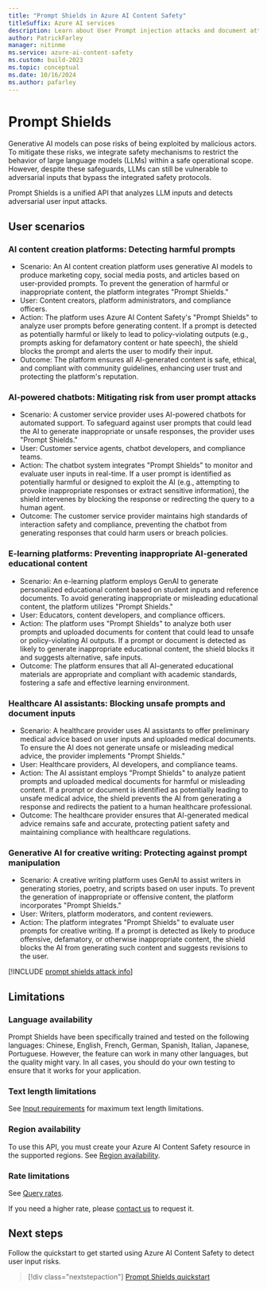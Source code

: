 ```yaml
---
title: "Prompt Shields in Azure AI Content Safety"
titleSuffix: Azure AI services
description: Learn about User Prompt injection attacks and document attacks and how to prevent them with the Prompt Shields feature.
author: PatrickFarley
manager: nitinme
ms.service: azure-ai-content-safety
ms.custom: build-2023
ms.topic: conceptual
ms.date: 10/16/2024
ms.author: pafarley
---
```


# Prompt Shields

Generative AI models can pose risks of being exploited by malicious actors. To mitigate these risks, we integrate safety mechanisms to restrict the behavior of large language models (LLMs) within a safe operational scope. However, despite these safeguards, LLMs can still be vulnerable to adversarial inputs that bypass the integrated safety protocols.

Prompt Shields is a unified API that analyzes LLM inputs and detects adversarial user input attacks.


## User scenarios
### AI content creation platforms: Detecting harmful prompts
- Scenario: An AI content creation platform uses generative AI models to produce marketing copy, social media posts, and articles based on user-provided prompts. To prevent the generation of harmful or inappropriate content, the platform integrates "Prompt Shields."
- User: Content creators, platform administrators, and compliance officers.
- Action: The platform uses Azure AI Content Safety's "Prompt Shields" to analyze user prompts before generating content. If a prompt is detected as potentially harmful or likely to lead to policy-violating outputs (e.g., prompts asking for defamatory content or hate speech), the shield blocks the prompt and alerts the user to modify their input.
- Outcome: The platform ensures all AI-generated content is safe, ethical, and compliant with community guidelines, enhancing user trust and protecting the platform's reputation.
### AI-powered chatbots: Mitigating risk from user prompt attacks
- Scenario: A customer service provider uses AI-powered chatbots for automated support. To safeguard against user prompts that could lead the AI to generate inappropriate or unsafe responses, the provider uses "Prompt Shields."
- User: Customer service agents, chatbot developers, and compliance teams.
- Action: The chatbot system integrates "Prompt Shields" to monitor and evaluate user inputs in real-time. If a user prompt is identified as potentially harmful or designed to exploit the AI (e.g., attempting to provoke inappropriate responses or extract sensitive information), the shield intervenes by blocking the response or redirecting the query to a human agent.
- Outcome: The customer service provider maintains high standards of interaction safety and compliance, preventing the chatbot from generating responses that could harm users or breach policies.
### E-learning platforms: Preventing inappropriate AI-generated educational content
- Scenario: An e-learning platform employs GenAI to generate personalized educational content based on student inputs and reference documents. To avoid generating inappropriate or misleading educational content, the platform utilizes "Prompt Shields."
- User: Educators, content developers, and compliance officers.
- Action: The platform uses "Prompt Shields" to analyze both user prompts and uploaded documents for content that could lead to unsafe or policy-violating AI outputs. If a prompt or document is detected as likely to generate inappropriate educational content, the shield blocks it and suggests alternative, safe inputs.
- Outcome: The platform ensures that all AI-generated educational materials are appropriate and compliant with academic standards, fostering a safe and effective learning environment.
### Healthcare AI assistants: Blocking unsafe prompts and document inputs
- Scenario: A healthcare provider uses AI assistants to offer preliminary medical advice based on user inputs and uploaded medical documents. To ensure the AI does not generate unsafe or misleading medical advice, the provider implements "Prompt Shields."
- User: Healthcare providers, AI developers, and compliance teams.
- Action: The AI assistant employs "Prompt Shields" to analyze patient prompts and uploaded medical documents for harmful or misleading content. If a prompt or document is identified as potentially leading to unsafe medical advice, the shield prevents the AI from generating a response and redirects the patient to a human healthcare professional.
- Outcome: The healthcare provider ensures that AI-generated medical advice remains safe and accurate, protecting patient safety and maintaining compliance with healthcare regulations.
### Generative AI for creative writing: Protecting against prompt manipulation
- Scenario: A creative writing platform uses GenAI to assist writers in generating stories, poetry, and scripts based on user inputs. To prevent the generation of inappropriate or offensive content, the platform incorporates "Prompt Shields."
- User: Writers, platform moderators, and content reviewers.
- Action: The platform integrates "Prompt Shields" to evaluate user prompts for creative writing. If a prompt is detected as likely to produce offensive, defamatory, or otherwise inappropriate content, the shield blocks the AI from generating such content and suggests revisions to the user.

[!INCLUDE [prompt shields attack info](../includes/prompt-shield-attack-info.md)]

## Limitations

### Language availability

Prompt Shields have been specifically trained and tested on the following languages: Chinese, English, French, German, Spanish, Italian, Japanese, Portuguese. However, the feature can work in many other languages, but the quality might vary. In all cases, you should do your own testing to ensure that it works for your application.

### Text length limitations

See [Input requirements](/azure/ai-services/content-safety/overview#input-requirements) for maximum text length limitations.

### Region availability

To use this API, you must create your Azure AI Content Safety resource in the supported regions. See [Region availability](/azure/ai-services/content-safety/overview#region-availability).

### Rate limitations

See [Query rates](/azure/ai-services/content-safety/overview#query-rates).

If you need a higher rate, please [contact us](mailto:contentsafetysupport@microsoft.com) to request it.

## Next steps

Follow the quickstart to get started using Azure AI Content Safety to detect user input risks.

> [!div class="nextstepaction"]
> [Prompt Shields quickstart](../quickstart-jailbreak.md)
